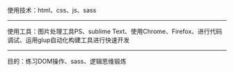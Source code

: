 使用技术：html、css、js、sass
          
----------------------------------------------------------------------
        
使用工具：图片处理工具PS、sublime Text、使用Chrome、Firefox、进行代码调试、运用glup自动化构建工具进行快速开发

-----------------------------------------------------------------------
        
目的：练习DOM操作、sass、逻辑思维锻炼
      


